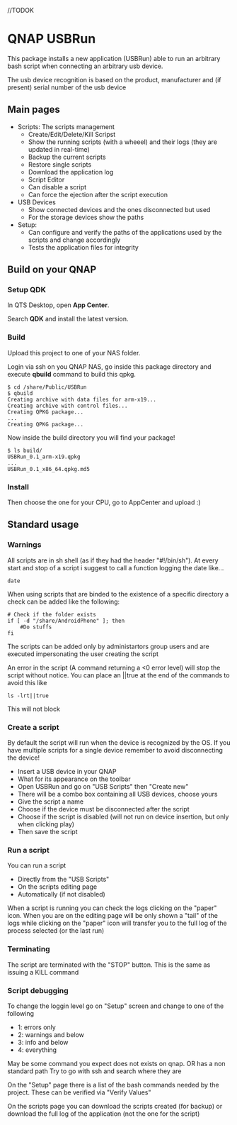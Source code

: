 //TODOK

# QNAP USBRun

This package installs a new application (USBRun) able to run an arbitrary bash script
when connecting an arbitrary usb device.

The usb device recognition is based on the product, manufacturer and (if present) serial 
number of the usb device
	
## Main pages

 * Scripts: The scripts management
	* Create/Edit/Delete/Kill Scripst
	* Show the running scripts (with a wheeel) and their logs (they are updated in real-time)
	* Backup the current scripts
	* Restore single scripts
	* Download the application log
	* Script Editor
	* Can disable a script
	* Can force the ejection after the script execution
 * USB Devices
	* Show connected devices and the ones disconnected but used
	* For the storage devices show the paths
 * Setup:
	* Can configure and verify the paths of the applications used by the scripts and change accordingly
	* Tests the application files for integrity

## Build on your QNAP

### Setup QDK

In QTS Desktop, open **App Center**.

Search **QDK** and install the latest version.

### Build

Upload this project to one of your NAS folder.

Login via ssh on you QNAP NAS, go inside this package directory
and execute **qbuild** command to build this qpkg.

	$ cd /share/Public/USBRun
	$ qbuild
	Creating archive with data files for arm-x19...
	Creating archive with control files...
	Creating QPKG package...
	...
	Creating QPKG package...
	
Now inside the build directory you will find your package!

	$ ls build/
	USBRun_0.1_arm-x19.qpkg         
	...
	USBRun_0.1_x86_64.qpkg.md5
	
### Install

Then choose the one for your CPU, go to AppCenter and upload :)

## Standard usage

### Warnings

All scripts are in sh shell (as if they had the header "#!/bin/sh"). At every start 
and stop of a script i suggest to call a function logging the date like...

	date
	
When using scripts that are binded to the existence of a specific directory a check can
be added like the following:

	# Check if the folder exists 
	if [ -d "/share/AndroidPhone" ]; then
		#Do stuffs
	fi
	
The scripts can be added only by administartors group users and are executed impersonating the user creating the script

An error in the script (A command returning a <0 error level) will stop the script without notice.
You can place an ||true at the end of the commands to avoid this like

	ls -lrt||true
	
This will not block

### Create a script

By default the script will run when the device is recognized by the OS. If you
have multiple scripts for a single device remember to avoid disconnecting the 
device!

 * Insert a USB device in your QNAP
 * What for its appearance on the toolbar
 * Open USBRun and go on "USB Scripts" then "Create new"
 * There will be a combo box containing all USB devices, choose yours
 * Give the script a name 
 * Choose if the device must be disconnected after the script
 * Choose if the script is disabled (will not run on device insertion, but
 only when clicking play)
 * Then save the script
 
### Run a script

You can run a script 

 * Directly from the "USB Scripts"
 * On the scripts editing page
 * Automatically (if not disabled)
 
When a script is running you can check the logs clicking on the "paper" icon.
When you are on the editing page will be only shown a "tail" of the logs 
while clicking on the "paper" icon will transfer you to the full log of the
process selected (or the last run)

### Terminating

The script are terminated with the "STOP" button. This is the same as issuing
a KILL command
	
### Script debugging

To change the loggin level go on "Setup" screen and change to one of the following 

 * 1: errors only
 * 2: warnings and below
 * 3: info and below
 * 4: everything
 
May be some command you expect does not exists on qnap. OR has a non standard path
Try to go with ssh and search where they are

On the "Setup" page there is a list of the bash commands needed by the project. These
can be verified via "Verify Values"

On the scripts page you can download the scripts created (for backup) or download the
full log of the application (not the one for the script)


